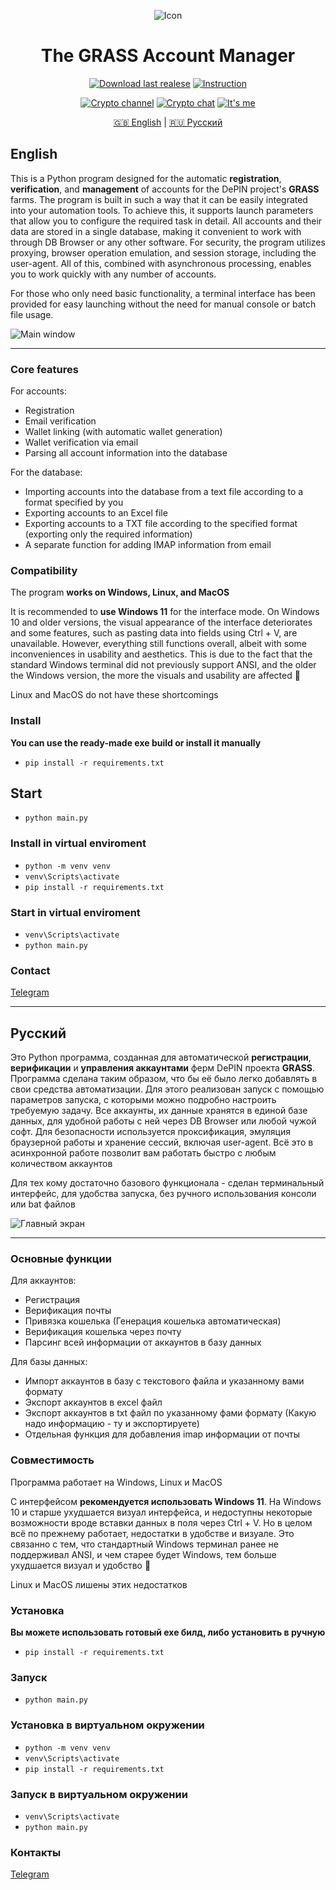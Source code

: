 <div align="center">

![Icon](https://raw.githubusercontent.com/undermindexe/grass_manager/refs/heads/main/assets/icon.ico)

# The GRASS Account Manager

[![Download last realese](https://img.shields.io/badge/download-YellowGreen?style=plastic&logo=github&label=Stable&link=https%3A%2F%2Fgithub.com%2Fundermindexe%2Fgrass_manager%2Freleases)](https://github.com/undermindexe/grass_manager/releases)
[![Instruction](https://img.shields.io/badge/how_to_use-YellowGreen?style=plastic&logo=gitbook&label=Help&link=https%3A%2F%2Fexpanse-2.gitbook.io%2Fgrass-faker%2F)](https://expanse-2.gitbook.io/grass-faker/)

[![Crypto channel](https://img.shields.io/badge/crypto_channel-pink?style=plastic&label=Telegram&color=pink&link=https%3A%2F%2Ft.me%2Fexpanse_crypto)](https://t.me/expanse_crypto)
[![Crypto chat](https://img.shields.io/badge/crypto_chat-pink?style=plastic&label=Telegram&color=pink&link=https%3A%2F%2Ft.me%2Fexpanse_crypto)](https://t.me/expanse_chat)
[![It's me](https://img.shields.io/badge/I%60ts_me-pink?style=plastic&label=Telegram&color=pink&link=https%3A%2F%2Ft.me%2FUnderMindExe)](https://t.me/UnderMindExe)

[🇬🇧 English](#english) | [🇷🇺 Русский](#русский)

</div>

## English

This is a Python program designed for the automatic **registration**, **verification**, and **management** of accounts for the DePIN project's **GRASS** farms. The program is built in such a way that it can be easily integrated into your automation tools. To achieve this, it supports launch parameters that allow you to configure the required task in detail. All accounts and their data are stored in a single database, making it convenient to work with through DB Browser or any other software. For security, the program utilizes proxying, browser operation emulation, and session storage, including the user-agent. All of this, combined with asynchronous processing, enables you to work quickly with any number of accounts.

For those who only need basic functionality, a terminal interface has been provided for easy launching without the need for manual console or batch file usage.

![Main window](https://i.imgur.com/11d7TXq.png)

---

### Core features

For accounts:

- Registration
- Email verification
- Wallet linking (with automatic wallet generation)
- Wallet verification via email
- Parsing all account information into the database

For the database:

- Importing accounts into the database from a text file according to a format specified by you
- Exporting accounts to an Excel file
- Exporting accounts to a TXT file according to the specified format (exporting only the required information)
- A separate function for adding IMAP information from email

### Compatibility

The program **works on Windows, Linux, and MacOS**

It is recommended to **use Windows 11** for the interface mode. On Windows 10 and older versions, the visual appearance of the interface deteriorates and some features, such as pasting data into fields using Ctrl + V, are unavailable. However, everything still functions overall, albeit with some inconveniences in usability and aesthetics. This is due to the fact that the standard Windows terminal did not previously support ANSI, and the older the Windows version, the more the visuals and usability are affected 🥲

Linux and MacOS do not have these shortcomings

### Install

**You can use the ready-made exe build or install it manually**

- `pip install -r requirements.txt`

## Start

- `python main.py`

### Install in virtual enviroment

- `python -m venv venv`
- `venv\Scripts\activate`
- `pip install -r requirements.txt`

### Start in virtual enviroment

- `venv\Scripts\activate`
- `python main.py`

### Contact

[Telegram](https://t.me/UnderMindExe)

---

## Русский

Это Python программа, созданная для автоматической **регистрации**, **верификации** и **управления аккаунтами** ферм DePIN проекта **GRASS**. Программа сделана таким образом, что бы её было легко добавлять в свои средства автоматизации. Для этого реализован запуск с помощью параметров запуска, с которыми можно подробно настроить требуемую задачу. Все аккаунты, их данные хранятся в единой базе данных, для удобной работы с ней через DB Browser или любой чужой софт. Для безопасности используется проксификация, эмуляция браузерной работы и хранение сессий, включая user-agent. Всё это в асинхронной работе позволит вам работать быстро с любым количеством аккаунтов

Для тех кому достаточно базового функционала - сделан терминальный интерфейс, для удобства запуска, без ручного использования консоли или bat файлов

![Главный экран](https://i.imgur.com/11d7TXq.png)

---

### Основные функции

Для аккаунтов:

- Регистрация
- Верификация почты
- Привязка кошелька (Генерация кошелька автоматическая)
- Верификация кошелька через почту
- Парсинг всей информации от аккаунтов в базу данных

Для базы данных:

- Импорт аккаунтов в базу с текстового файла и указанному вами формату
- Экспорт аккаунтов в excel файл
- Экспорт аккаунтов в txt файл по указанному фами формату (Какую надо информацию - ту и экспортируете)
- Отдельная функция для добавления imap информации от почты

### Совместимость

Программа работает на Windows, Linux и MacOS

С интерфейсом **рекомендуется использовать Windows 11**. На Windows 10 и старше ухудшается визуал интерфейса, и недоступны некоторые возможности вроде вставки данных в поля через Ctrl + V. Но в целом всё по прежнему работает, недостатки в удобстве и визуале. Это связанно с тем, что стандартный Windows терминал ранее не поддерживал ANSI, и чем старее будет Windows, тем больше ухудшается визуал и удобство 🥲

Linux и MacOS лишены этих недостатков

### Установка

**Вы можете использовать готовый exe билд, либо установить в ручную**

- `pip install -r requirements.txt`

### Запуск

- `python main.py`

### Установка в виртуальном окружении

- `python -m venv venv`
- `venv\Scripts\activate`
- `pip install -r requirements.txt`

### Запуск в виртуальном окружении

- `venv\Scripts\activate`
- `python main.py`

### Контакты

[Telegram](https://t.me/UnderMindExe)
